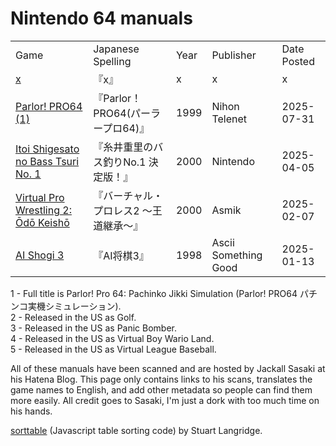 <script src="sorttable.js"></script>

# Nintendo 64 manuals

<table class="sortable">
<tr><td>Game</td><td>Japanese Spelling</td><td>Year</td><td>Publisher</td><td>Date Posted</td></tr>
<tr><td><a href="" target="_blank">x</a></td><td>『x』</td><td>x</td><td>x</td><td>x</td></tr>
<tr><td><a href="https://gamemanual.midnightmeattrain.com/entry/Parlor%EF%BC%81PRO64" target="_blank">Parlor! PRO64</a> <a href="#parlor">(1)</a></td><td>『Parlor！PRO64(パーラープロ64)』</td><td>1999</td><td>Nihon Telenet</td><td>2025-07-31</td></tr>
<tr><td><a href="https://gamemanual.midnightmeattrain.com/entry/%E7%B3%B8%E4%BA%95%E9%87%8D%E9%87%8C%E3%81%AE%E3%83%90%E3%82%B9%E9%87%A3%E3%82%8ANo.1_%E6%B1%BA%E5%AE%9A%E7%89%88%EF%BC%81" target="_blank">Itoi Shigesato no Bass Tsuri No. 1</a></td><td>『糸井重里のバス釣りNo.1 決定版！』</td><td>2000</td><td>Nintendo</td><td>2025-04-05</td></tr>
<tr><td><a href="https://gamemanual.midnightmeattrain.com/entry/%E3%83%90%E3%83%BC%E3%83%81%E3%83%A3%E3%83%AB%E3%83%BB%E3%83%97%E3%83%AD%E3%83%AC%E3%82%B92_%EF%BD%9E%E7%8E%8B%E9%81%93%E7%B6%99%E6%89%BF%EF%BD%9E" target="_blank">Virtual Pro Wrestling 2: Ōdō Keishō</a></td><td>『バーチャル・プロレス2 ～王道継承～』</td><td>2000</td><td>Asmik</td><td>2025-02-07</td></tr>
<tr><td><a href="https://gamemanual.midnightmeattrain.com/entry/AI%E5%B0%86%E6%A3%8B3" target="_blank">AI Shogi 3</a></td><td>『AI将棋3』</td><td>1998</td><td>Ascii Something Good</td><td>2025-01-13</td></tr>

</table>


<a name="parlor">1</a> - Full title is 
Parlor! Pro 64: Pachinko Jikki Simulation (Parlor! PRO64 パチンコ実機シミュレーション).  
<a name="golf">2</a> - Released in the US as Golf.  
<a name="panic">3</a> - Released in the US as Panic Bomber.  
<a name="wario">4</a> - Released in the US as Virtual Boy Wario Land.  
<a name="base">5</a> - Released in the US as Virtual League Baseball.  

All of these manuals have been scanned and are hosted by Jackall Sasaki at his Hatena Blog. This page only contains links to his scans, translates the game names to English, and add other metadata so people can find them more easily. All credit goes to Sasaki, I'm just a dork with too much time on his hands.

<a href="https://www.kryogenix.org/code/browser/sorttable/" target="_blank">sorttable</a> (Javascript table sorting code) by Stuart Langridge.
